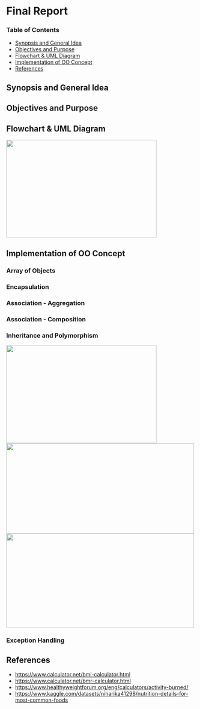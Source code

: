 # Final Report

### Table of Contents

- [Synopsis and General Idea](#synopsis-and-general-idea)
- [Objectives and Purpose](#objectives-and-purpose)
- [Flowchart & UML Diagram](#flowchart--uml-diagram)
- [Implementation of OO Concept](#implementation-of-oo-concept)
- [References](#references)

## Synopsis and General Idea


## Objectives and Purpose


## Flowchart & UML Diagram
<image src = "image/PT2_CD.jpg" width="400" height="260">

## Implementation of OO Concept
### Array of Objects
### Encapsulation
### Association - Aggregation
### Association - Composition
### Inheritance and Polymorphism
<image src = "image/parentClass.png" width="400" height="260">

<image src = "image/regularSignUp.png" width="500" height="240">

<image src = "image/nutritionistSignUp.png" width="500" height="250">

### Exception Handling

## References
- https://www.calculator.net/bmi-calculator.html
- https://www.calculator.net/bmr-calculator.html
- https://www.healthyweightforum.org/eng/calculators/activity-burned/
- https://www.kaggle.com/datasets/niharika41298/nutrition-details-for-most-common-foods
